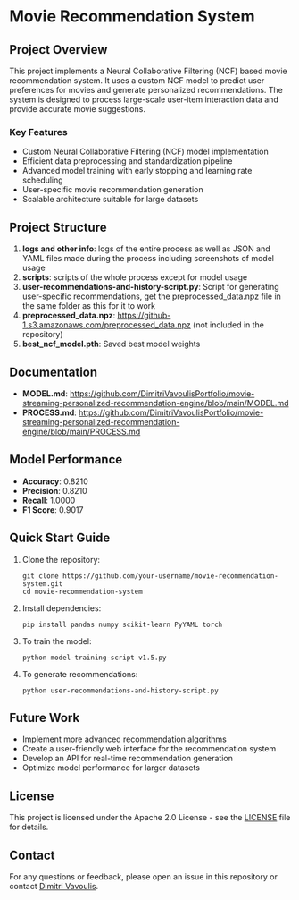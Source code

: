 # Movie Recommendation System

## Project Overview

This project implements a Neural Collaborative Filtering (NCF) based movie recommendation system. It uses a custom NCF model to predict user preferences for movies and generate personalized recommendations. The system is designed to process large-scale user-item interaction data and provide accurate movie suggestions.

### Key Features

- Custom Neural Collaborative Filtering (NCF) model implementation
- Efficient data preprocessing and standardization pipeline
- Advanced model training with early stopping and learning rate scheduling
- User-specific movie recommendation generation
- Scalable architecture suitable for large datasets

## Project Structure

1. **logs and other info**: logs of the entire process as well as JSON and YAML files made during the process including screenshots of model usage
2. **scripts**: scripts of the whole process except for model usage
4. **user-recommendations-and-history-script.py**: Script for generating user-specific recommendations, get the preprocessed_data.npz file in the same folder as this for it to work
5. **preprocessed_data.npz**: https://github-1.s3.amazonaws.com/preprocessed_data.npz (not included in the repository)
6. **best_ncf_model.pth**: Saved best model weights

## Documentation

- **MODEL.md**: https://github.com/DimitriVavoulisPortfolio/movie-streaming-personalized-recommendation-engine/blob/main/MODEL.md
- **PROCESS.md**: https://github.com/DimitriVavoulisPortfolio/movie-streaming-personalized-recommendation-engine/blob/main/PROCESS.md

## Model Performance

- **Accuracy**:  0.8210
- **Precision**:  0.8210
- **Recall**: 1.0000
- **F1 Score**: 0.9017

## Quick Start Guide

1. Clone the repository:
   ```
   git clone https://github.com/your-username/movie-recommendation-system.git
   cd movie-recommendation-system
   ```

2. Install dependencies:
   ```
   pip install pandas numpy scikit-learn PyYAML torch
   ```

3. To train the model:
   ```
   python model-training-script v1.5.py
   ```

4. To generate recommendations:
   ```
   python user-recommendations-and-history-script.py
   ```

## Future Work

- Implement more advanced recommendation algorithms
- Create a user-friendly web interface for the recommendation system
- Develop an API for real-time recommendation generation
- Optimize model performance for larger datasets

## License

This project is licensed under the Apache 2.0 License - see the [LICENSE](LICENSE) file for details.

## Contact

For any questions or feedback, please open an issue in this repository or contact [Dimitri Vavoulis](mailto:dimitrivavoulis3@gmail.com).

